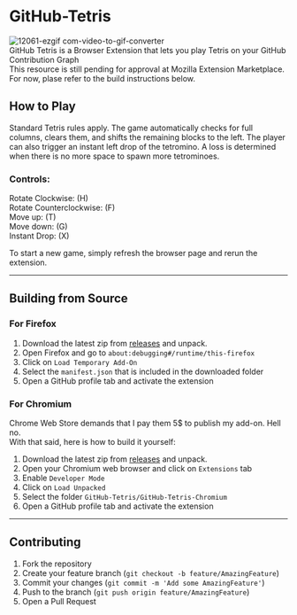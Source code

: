 # GitHub-Tetris
![12061-ezgif com-video-to-gif-converter](https://github.com/user-attachments/assets/a8352e99-5010-466a-a1ec-0e6a59cbea10)  
GitHub Tetris is a Browser Extension that lets you play Tetris on your GitHub Contribution Graph  
This resource is still pending for approval at Mozilla Extension Marketplace. For now, plase refer to the build instructions below.

## How to Play
Standard Tetris rules apply. The game automatically checks for full columns, clears them, and shifts the remaining blocks to the left. The player can also trigger an instant left drop of the tetromino. A loss is determined when there is no more space to spawn more tetrominoes.  

### Controls: 
Rotate Clockwise: (H)  
Rotate Counterclockwise: (F)  
Move up: (T)  
Move down: (G)  
Instant Drop: (X)    

To start a new game, simply refresh the browser page and rerun the extension.

___
## Building from Source
### For Firefox
1. Download the latest zip from [releases](https://github.com/TreacherousDev/GitHub-Tetris/releases) and unpack.
2. Open Firefox and go to `about:debugging#/runtime/this-firefox`
3. Click on `Load Temporary Add-On`
4. Select the `manifest.json` that is included in the downloaded folder
5. Open a GitHub profile tab and activate the extension


### For Chromium
Chrome Web Store demands that I pay them 5$ to publish my add-on. Hell no.  
With that said, here is how to build it yourself:
1. Download the latest zip from [releases](https://github.com/TreacherousDev/GitHub-Tetris/releases) and unpack.
2. Open your Chromium web browser and click on `Extensions` tab
3. Enable `Developer Mode`
4. Click on `Load Unpacked`
5. Select the folder `GitHub-Tetris/GitHub-Tetris-Chromium`
6. Open a GitHub profile tab and activate the extension

___
## Contributing

1. Fork the repository
2. Create your feature branch (`git checkout -b feature/AmazingFeature`)
3. Commit your changes (`git commit -m 'Add some AmazingFeature'`)
4. Push to the branch (`git push origin feature/AmazingFeature`)
5. Open a Pull Request
